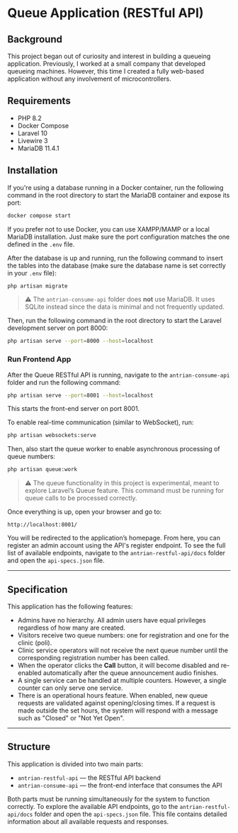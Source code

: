 # Queue Application (RESTful API)

## Background

This project began out of curiosity and interest in building a queueing application. Previously, I worked at a small company that developed queueing machines. However, this time I created a fully web-based application without any involvement of microcontrollers.

## Requirements

- PHP 8.2  
- Docker Compose  
- Laravel 10  
- Livewire 3  
- MariaDB 11.4.1

## Installation

If you're using a database running in a Docker container, run the following command in the root directory to start the MariaDB container and expose its port:

```bash
docker compose start
```

If you prefer not to use Docker, you can use XAMPP/MAMP or a local MariaDB installation. Just make sure the port configuration matches the one defined in the `.env` file.

After the database is up and running, run the following command to insert the tables into the database (make sure the database name is set correctly in your `.env` file):

```bash
php artisan migrate
```

> ⚠️ The `antrian-consume-api` folder does **not** use MariaDB. It uses SQLite instead since the data is minimal and not frequently updated.

Then, run the following command in the root directory to start the Laravel development server on port 8000:

```bash
php artisan serve --port=8000 --host=localhost
```

### Run Frontend App

After the Queue RESTful API is running, navigate to the `antrian-consume-api` folder and run the following command:

```bash
php artisan serve --port=8001 --host=localhost
```

This starts the front-end server on port 8001.

To enable real-time communication (similar to WebSocket), run:

```bash
php artisan websockets:serve
```

Then, also start the queue worker to enable asynchronous processing of queue numbers:

```bash
php artisan queue:work
```

> ⚠️ The queue functionality in this project is experimental, meant to explore Laravel’s Queue feature. This command must be running for queue calls to be processed correctly.

Once everything is up, open your browser and go to:

```
http://localhost:8001/
```

You will be redirected to the application’s homepage. From here, you can register an admin account using the API's register endpoint. To see the full list of available endpoints, navigate to the `antrian-restful-api/docs` folder and open the `api-specs.json` file.

---

## Specification

This application has the following features:

- Admins have no hierarchy. All admin users have equal privileges regardless of how many are created.
- Visitors receive two queue numbers: one for registration and one for the clinic (poli).
- Clinic service operators will not receive the next queue number until the corresponding registration number has been called.
- When the operator clicks the **Call** button, it will become disabled and re-enabled automatically after the queue announcement audio finishes.
- A single service can be handled at multiple counters. However, a single counter can only serve one service.
- There is an operational hours feature. When enabled, new queue requests are validated against opening/closing times. If a request is made outside the set hours, the system will respond with a message such as "Closed" or "Not Yet Open".

---

## Structure

This application is divided into two main parts:

- `antrian-restful-api` — the RESTful API backend
- `antrian-consume-api` — the front-end interface that consumes the API

Both parts must be running simultaneously for the system to function correctly. To explore the available API endpoints, go to the `antrian-restful-api/docs` folder and open the `api-specs.json` file. This file contains detailed information about all available requests and responses.
